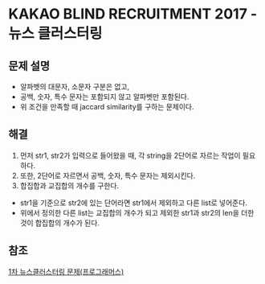 # KAKAO BLIND RECRUITMENT 2017 - 뉴스 클러스터링

## 문제 설명
- 알파벳의 대문자, 소문자 구분은 없고,
- 공백, 숫자, 특수 문자는 포함되지 않고 알파벳만 포함된다.
- 위 조건을 만족할 때 jaccard similarity를 구하는 문제이다.

## 해결
1. 먼저 str1, str2가 입력으로 들어왔을 때, 각 string을 2단어로 자르는 작업이 필요하다.
2. 또한, 2단어로 자르면서 공백, 숫자, 특수 문자는 제외시킨다.
3. 합집합과 교집합의 개수를 구한다.
  - str1을 기준으로 str2에 있는 단어라면 str1에서 제외하고 다른 list로 넣어준다.
  - 위에서 정의한 다른 list는 교집합의 개수가 되고 제외한 str1과 str2의 len을 더한 것이 합집합의 개수가 된다.
  
## 참조
[1차 뉴스클러스터링 문제(프로그래머스)](https://programmers.co.kr/learn/courses/30/lessons/17677)

